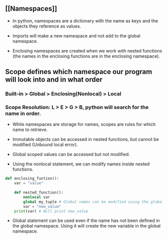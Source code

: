 ## [[Namespaces]]
- In python, namespaces are a dictionary with the name as keys and the objects they reference as values.

- Imports will make a new namespace and not add to the global namespace.

- Enclosing namespaces are created when we work with nested functions (the names in the enclosing functions are in the enclosing namespace).

## Scope defines which namespace our program will look into and in what order

### Built-in > Global > Enclosing(Nonlocal) > Local
### Scope Resolution: L > E > G > B, python will search for the name in order.

- While namespaces are storage for names, scopes are rules for which name to retrieve.

- Immutable objects can be accessed in nested functions, but cannot be modified (Unbound local error).

- Global scoped values can be accessed but not modified.

- Using the nonlocal statement, we can modify names inside nested functions.

```python
def enclosing_funtion():
    var = "value"
    
    def nested_function():
        nonlocal var
        global my_tuple # Global names can be modified using the global statement (similar to nonlocal)
        var = "new_value"
    print(var) # Will print new_value
```

- Global statement can be used even if the name has not been defined in the global namespace. Using it will create the new variable in the global namespace.

